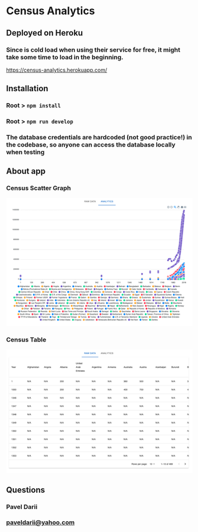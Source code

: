 # Census Analytics

## Deployed on Heroku

### Since is cold load when using their service for free, it might take some time to load in the beginning.

https://census-analytics.herokuapp.com/

## Installation

### Root > `npm install`

### Root > `npm run develop`

### The database credentials are hardcoded (not good practice!) in the codebase, so anyone can access the database locally when testing

## About app

### Census Scatter Graph

![Analitics Page](/assets/analytics.png)

### Census Table

![Raw Data Page](/assets/raw-data.png)

## Questions

### Pavel Darii

### paveldarii@yahoo.com

